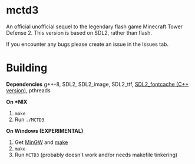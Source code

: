 # mctd3
An official unofficial sequel to the legendary flash game Minecraft Tower Defense 2. This version is based on SDL2, rather than flash.

If you encounter any bugs please create an issue in the Issues tab.


# Building

**Dependencies**
g++-8, SDL2, SDL2_image, SDL2_ttf, [SDL2_fontcache \(C++ version\)](https://github.com/deltanedas/SDL_fontcache/), pthreads

**On \*NIX**
1. `make`
2. Run `./MCTD3`

**On Windows (EXPERIMENTAL)**
1. Get [MinGW](https://mingw-w64.org/) and [make](http://gnuwin32.sourceforge.net/packages/make.htm)
2. `make`
3. Run `MCTD3`
(probably doesn't work and/or needs makefile tinkering)
